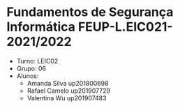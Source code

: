 # Fundamentos de Segurança Informática FEUP-L.EIC021-2021/2022


* Turno: LEIC02
* Grupo: 06
* Alunos:
    - Amanda Silva up201800698 
    - Rafael Camelo up201907729
    - Valentina Wu up201907483

